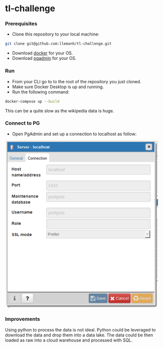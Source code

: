 # tl-challenge

### Prerequisites
- Clone this repository to your local machine: 

```bash
git clone git@github.com:llemanh/tl-challenge.git
```

- Download [docker](https://docs.docker.com/get-docker/) for your OS.
- Download [pgadmin](https://www.pgadmin.org/download/) for your OS.

### Run
- From your CLI go to to the root of the repository you just cloned.
- Make sure Docker Desktop is up and running.
- Run the following command:

```bash
docker-compose up --build
```

This can be a quite slow as the wikipedia data is huge. 

### Connect to PG

- Open PgAdmin and set up a connection to localhost as follow:

![image](server.png)

### Improvements

Using python to process the data is not ideal. Python could be leveraged to download the data and drop them into a data lake. The data could be then loaded as raw into a cloud warehouse and processed with SQL. 





